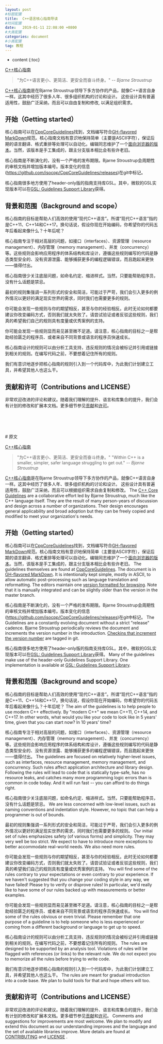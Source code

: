```yaml
---
layout: post
#标题配置
title:  C++语言核心指南导读
#时间配置
date:   2019-01-11 22:08:00 +0800
#大类配置
categories: document
#小类配置
tag: 教程
---
```


* content
{:toc}

[C++核心指南](http://isocpp.github.io/CppCoreGuidelines/CppCoreGuidelines)

>"为C++语言更小、更简洁、更安全而奋斗终身。"
>-- <cite>Bjarne Stroustrup</cite>

[C++核心指南](CppCoreGuidelines.md)是在Bjarne Stroustrup领导下多方协作的产品，就像C++语言自身一样。这其中经历了很多人年、很多组织机构的讨论和设计。
这些设计具有普遍适用性，鼓励广泛采纳，而且可以自由复制和修改, 以满足组织需求。

## 开始（Getting started）

核心指南可以在[CppCoreGuidelines](CppCoreGuidelines.md)找到，文档编写符合[GH-flavored MarkDown](https://github.github.com/gfm/)规范。核心指南文档有意识地保持简单（主要是ASCII字符），保证后期的语言翻译、格式重排等处理可以自动化。编辑同志维护了一个[面向浏览器的版本](http://isocpp.github.io/CppCoreGuidelines/CppCoreGuidelines)。当然，该版本是手工集成的，跟主分支版本相比会有些许老旧。

核心指南是不断演化的，没有一个严格的发布期限。Bjarne Stroustrup会周期性的审核文档并增加版本编号。版本变化的信息(https://github.com/isocpp/CppCoreGuidelines/releases)在git中标记。

核心指南很多地方使用了header-only版的指南支持库GSL。其中，微软的GSL实现版本可以在[GSL: Guidelines Support Library](https://github.com/Microsoft/GSL)获得。

## 背景和范围（Background and scope）

核心指南的目标是帮助人们高效的使用“现代C++语言”。所谓“现代C++语言”指的是C++11、C++14和C++17。换句话说，假设你现在开始编码，你希望你的代码五年后看起来像什么？十年后呢？

核心指南专注于相对高层的问题，如接口（interfaces）、资源管理（resource management）、内存管理（memory management）、并发（concurrency）等。这些规则会影响应用程序的体系结构和库设计，遵循这些规则编写的代码是静态类型安全的、没有资源泄露、能够捕获更多的编程逻辑错误，而且跑起来更快——值得付出。

核心指南很少关注底层问题，如命名约定、缩进样式。当然，只要能帮助程序员，没有什么话题是禁忌。

最初的规则集强调一系列形式的安全和简洁，可能过于严苛，我们会引入更多的例外情况以更好的满足现实世界的需求，同时我们也需要更多的规则。

你可能会发现一些规则与你的期望相反，甚至与你的经验相反。此时无论如何都要建议你改变编码方式，否则我们就太失败了。请尝试验证或者反驳这些规则，我们真的希望我们自己的规则具有度量或优秀案例的支持。

你可能会发现一些规则显而易见甚至微不足道。请注意，核心指南的目标之一是帮助经验匮乏的程序员、或者来自不同背景或语言的程序员快速成长。

核心指南设计的规则可以由分析工具支持，违反规则的情况会被标记并引用或链接到相关的规则。在编写代码之前，不要想着记住所有的规则。

我们有意识地逐步把核心指南的规则引入到一个代码库中，为此我们计划建立工具，并希望其他人也这么干。

## 贡献和许可（Contributions and LICENSE）

非常欢迎改进的评论和建议。随着我们理解的提升、语言和库集合的提升，我们会有计划的修改和扩展本文档。更多细节参见[贡献](./CONTRIBUTING.md)和[许可](./LICENSE)。


<br>
<br>
<br>
<br>
# 原文


[C++核心指南](http://isocpp.github.io/CppCoreGuidelines/CppCoreGuidelines)

>"为C++语言更小、更简洁、更安全而奋斗终身。"
>"Within C++ is a smaller, simpler, safer language struggling to get out."
>-- <cite>Bjarne Stroustrup</cite>

[C++核心指南](CppCoreGuidelines.md)是在Bjarne Stroustrup领导下多方协作的产品，就像C++语言自身一样。这其中经历了很多人年、很多组织机构的讨论和设计。
这些设计具有普遍适用性，鼓励广泛采纳，而且可以根据组织需求自由复制和修改。
The [C++ Core Guidelines](CppCoreGuidelines.md) are a collaborative effort led by Bjarne Stroustrup, much like the C++ language itself. They are the result of many
person-years of discussion and design across a number of organizations. Their design encourages general applicability and broad adoption but
they can be freely copied and modified to meet your organization's needs.

## 开始（Getting started）

核心指南可以在[CppCoreGuidelines](CppCoreGuidelines.md)找到，文档编写符合[GH-flavored MarkDown](https://github.github.com/gfm/)规范。核心指南文档有意识地保持简单（主要是ASCII字符），保证后期的语言翻译、格式重排等处理可以自动化。编辑同志维护了一个[面向浏览器的版本](http://isocpp.github.io/CppCoreGuidelines/CppCoreGuidelines)。当然，该版本是手工集成的，跟主分支版本相比会有些许老旧。
The guidelines themselves are found at [CppCoreGuidelines](CppCoreGuidelines.md). The document is in [GH-flavored MarkDown](https://github.github.com/gfm/). It is intentionally kept simple, mostly in ASCII, to allow automatic post-processing such as language translation and reformatting. The editors maintain one
[version formatted for browsing](http://isocpp.github.io/CppCoreGuidelines/CppCoreGuidelines). Note that it is manually integrated and can be slightly older than the version in the master branch.

核心指南是不断演化的，没有一个严格的发布期限。Bjarne Stroustrup会周期性的审核文档并增加版本编号。版本变化的信息(https://github.com/isocpp/CppCoreGuidelines/releases)在git中标记。
The Guidelines are a constantly evolving document without a strict "release" cadence. Bjarne Stroustrup periodically reviews the document and increments the version number in the introduction. [Checkins that increment the version number](https://github.com/isocpp/CppCoreGuidelines/releases) are tagged in git. 

核心指南很多地方使用了header-only版的指南支持库GSL。其中，微软的GSL实现版本可以在[GSL: Guidelines Support Library](https://github.com/Microsoft/GSL)获得。
Many of the guidelines make use of the header-only Guidelines Support Library. One implementation is available at [GSL: Guidelines Support Library](https://github.com/Microsoft/GSL).

## 背景和范围（Background and scope）

核心指南的目标是帮助人们高效的使用“现代C++语言”。所谓“现代C++语言”指的是C++11、C++14和C++17。换句话说，假设你现在开始编码，你希望你的代码五年后看起来像什么？十年后呢？
The aim of the guidelines is to help people to use modern C++ effectively. By "modern C++" we mean C++11, C++14, and C++17. In other
words, what would you like your code to look like in 5 years' time, given that you can start now? In 10 years' time?

核心指南专注于相对高层的问题，如接口（interfaces）、资源管理（resource management）、内存管理（memory management）、并发（concurrency）等。这些规则会影响应用程序的体系结构和库设计，遵循这些规则编写的代码是静态类型安全的、没有资源泄露、能够捕获更多的编程逻辑错误，而且跑起来更快——值得付出。
The guidelines are focused on relatively higher-level issues, such as interfaces, resource management, memory management, and concurrency. Such
rules affect application architecture and library design. Following the rules will lead to code that is statically type-safe, has no resource
leaks, and catches many more programming logic errors than is common in code today. And it will run fast -- you can afford to do things right.

核心指南很少关注底层问题，如命名约定、缩进样式。当然，只要能帮助程序员，没有什么话题是禁忌。
We are less concerned with low-level issues, such as naming conventions and indentation style. However, no topic that can help a programmer is
out of bounds.

最初的规则集强调一系列形式的安全和简洁，可能过于严苛，我们会引入更多的例外情况以更好的满足现实世界的需求，同时我们也需要更多的规则。
Our initial set of rules emphasizes safety (of various forms) and simplicity. They may very well be too strict. We expect to have to introduce
more exceptions to better accommodate real-world needs. We also need more rules.

你可能会发现一些规则与你的期望相反，甚至与你的经验相反。此时无论如何都要建议你改变编码方式，否则我们就太失败了。请尝试验证或者反驳这些规则，我们真的希望我们自己的规则具有度量或优秀案例的支持。
You will find some of the rules contrary to your expectations or even contrary to your experience. If we haven't suggested that you change your
coding style in any way, we have failed! Please try to verify or disprove rules! In particular, we'd really like to have some of our rules
backed up with measurements or better examples.

你可能会发现一些规则显而易见甚至微不足道。请注意，核心指南的目标之一是帮助经验匮乏的程序员、或者来自不同背景或语言的程序员快速成长。
You will find some of the rules obvious or even trivial. Please remember that one purpose of a guideline is to help someone who is less
experienced or coming from a different background or language to get up to speed.

核心指南设计的规则可以由分析工具支持，违反规则的情况会被标记并引用或链接到相关的规则。在编写代码之前，不要想着记住所有的规则。
The rules are designed to be supported by an analysis tool. Violations of rules will be flagged with references (or links) to the relevant rule.
We do not expect you to memorize all the rules before trying to write code.

我们有意识地逐步把核心指南的规则引入到一个代码库中，为此我们计划建立工具，并希望其他人也这么干。
The rules are meant for gradual introduction into a code base. We plan to build tools for that and hope others will too.

## 贡献和许可（Contributions and LICENSE）

非常欢迎改进的评论和建议。随着我们理解的提升、语言和库集合的提升，我们会有计划的修改和扩展本文档。更多细节参见[贡献](./CONTRIBUTING.md)和[许可](./LICENSE)。
Comments and suggestions for improvements are most welcome. We plan to modify and extend this document as our understanding improves and the
language and the set of available libraries improve. More details are found at [CONTRIBUTING](./CONTRIBUTING.md) and [LICENSE](./LICENSE) .

